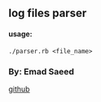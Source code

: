 ## log files parser

#### usage:

`./parser.rb <file_name>`

### By: Emad Saeed

[github](https://github.com/emads3)
